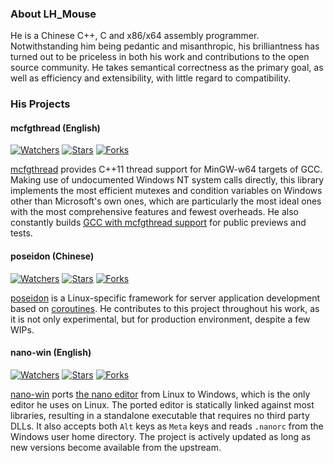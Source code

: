 ### About LH_Mouse
He is a Chinese C++, C and x86/x64 assembly programmer. Notwithstanding him being pedantic and misanthropic, his brilliantness has turned out to be priceless in both his work and contributions to the open source community. He takes semantical correctness as the primary goal, as well as efficiency and extensibility, with little regard to compatibility.

### His Projects

#### mcfgthread (English)

[![Watchers](https://img.shields.io/github/watchers/lhmouse/mcfgthread.svg?style=plastic)]() [![Stars](https://img.shields.io/github/stars/lhmouse/mcfgthread.svg?style=plastic)]() [![Forks](https://img.shields.io/github/forks/lhmouse/mcfgthread.svg?style=plastic)]()

[mcfgthread](https://github.com/lhmouse/mcfgthread) provides C++11 thread support for MinGW-w64 targets of GCC. Making use of undocumented Windows NT system calls directly, this library implements the most efficient mutexes and condition variables on Windows other than Microsoft's own ones, which are particularly the most ideal ones with the most comprehensive features and fewest overheads. He also constantly builds [GCC with mcfgthread support](http://www.lhmouse.com/gcc-mcf/) for public previews and tests.

#### poseidon (Chinese)

[![Watchers](https://img.shields.io/github/watchers/lhmouse/poseidon.svg?style=plastic)]() [![Stars](https://img.shields.io/github/stars/lhmouse/poseidon.svg?style=plastic)]() [![Forks](https://img.shields.io/github/forks/lhmouse/poseidon.svg?style=plastic)]()

[poseidon](https://github.com/lhmouse/poseidon) is a Linux-specific framework for server application development based on [coroutines](https://en.wikipedia.org/wiki/Coroutine). He contributes to this project throughout his work, as it is not only experimental, but for production environment, despite a few WIPs.

#### nano-win (English)

[![Watchers](https://img.shields.io/github/watchers/lhmouse/nano-win.svg?style=plastic)]() [![Stars](https://img.shields.io/github/stars/lhmouse/nano-win.svg?style=plastic)]() [![Forks](https://img.shields.io/github/forks/lhmouse/nano-win.svg?style=plastic)]()

[nano-win](https://github.com/lhmouse/nano-win) ports [the nano editor](https://www.nano-editor.org/) from Linux to Windows, which is the only editor he uses on Linux. The ported editor is statically linked against most libraries, resulting in a standalone executable that requires no third party DLLs. It also accepts both `Alt` keys as `Meta` keys and reads `.nanorc` from the Windows user home directory. The project is actively updated as long as new versions become available from the upstream.
